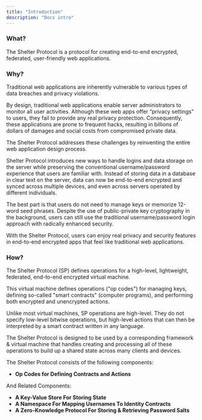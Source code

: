 ```yaml
---
title: "Introduction"
description: "Docs intro"
---
```


### What?

The Shelter Protocol is a protocol for creating end-to-end encrypted, federated, user-friendly web applications.

### Why?

Traditional web applications are inherently vulnerable to various types of data breaches and privacy violations.

By design, traditional web applications enable server administrators to monitor all user activities. Although these web apps offer “privacy settings” to users, they fail to provide any real privacy protection. Consequently, these applications are prone to frequent hacks, resulting in billions of dollars of damages and social costs from compromised private data.

The Shelter Protocol addresses these challenges by reinventing the entire web application design process.

Shelter Protocol introduces new ways to handle logins and data storage on the server while preserving the conventional username/password experience that users are familiar with. Instead of storing data in a database in clear text on the server, data can now be end-to-end encrypted and synced across multiple devices, and even across servers operated by different individuals.

The best part is that users do not need to manage keys or memorize 12-word seed phrases. Despite the use of public-private key cryptography in the background, users can still use the traditional username/password login approach with radically enhanced security.

<!-- With the Shelter Protocol, users and server administrators can enjoy blockchain-like security without needing to use a blockchain. Shelter Protocol enables the creation of web apps that respect users' data privacy for everyone. -->

With the Shelter Protocol, users can enjoy real privacy and security features in end-to-end encrypted apps that feel like traditional web applications.

### How?

The Shelter Protocol (SP) defines operations for a high-level, lightweight, federated, end-to-end encrypted virtual machine.

This virtual machine defines operations ("op codes") for managing keys, defining so-called "smart contracts" (computer programs), and performing both encrypted and unencrypted actions.

Unlike most virtual machines, SP operations are high-level. They do not specify low-level bitwise operations, but high-level actions that can then be interpreted by a smart contract written in any language.

The Shelter Protocol is designed to be used by a corresponding framework & virtual machine that handles creating and processing all of these operations to build up a shared state across many clients and devices.

The Shelter Protocol consists of the following components:

- **Op Codes for Defining Contracts and Actions**

And Related Components:

- **A Key-Value Store For Storing State**
- **A Namespace For Mapping Usernames To Identity Contracts**
- **A Zero-Knowledge Protocol For Storing & Retrieving Password Salts**
